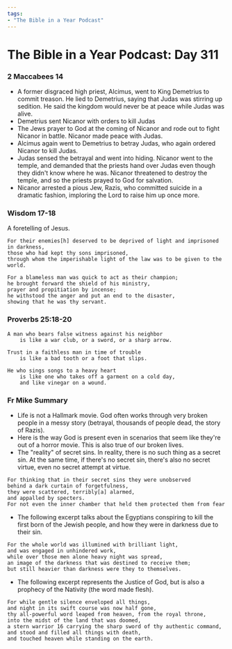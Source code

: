 ```yaml
---
tags:
- "The Bible in a Year Podcast"
---
```


# The Bible in a Year Podcast: Day 311

### 2 Maccabees 14
- A former disgraced high priest, Alcimus, went to King Demetrius to commit 
treason. He lied to Demetrius, saying that Judas was stirring up sedition. 
He said the kingdom would never be at peace while Judas was alive.
- Demetrius sent Nicanor with orders to kill Judas
- The Jews prayer to God at the coming of Nicanor and rode out to fight 
Nicanor in battle. Nicanor made peace with Judas.
- Alcimus again went to Demetrius to betray Judas, who again ordered Nicanor
to kill Judas.
- Judas sensed the betrayal and went into hiding. Nicanor went to the temple, 
and demanded that the priests hand over Judas even though they didn't know 
where he was. Nicanor threatened to destroy the temple, and so the priests 
prayed to God for salvation.
- Nicanor arrested a pious Jew, Razis, who committed suicide in a dramatic 
fashion, imploring the Lord to raise him up once more.

### Wisdom 17-18

A foretelling of Jesus.
```
For their enemies[h] deserved to be deprived of light and imprisoned in darkness,
those who had kept thy sons imprisoned,
through whom the imperishable light of the law was to be given to the world.
```

```
For a blameless man was quick to act as their champion;
he brought forward the shield of his ministry,
prayer and propitiation by incense;
he withstood the anger and put an end to the disaster,
showing that he was thy servant.
```

### Proverbs 25:18-20

``` 
A man who bears false witness against his neighbor
    is like a war club, or a sword, or a sharp arrow.
 
Trust in a faithless man in time of trouble
    is like a bad tooth or a foot that slips.

He who sings songs to a heavy heart
    is like one who takes off a garment on a cold day,
    and like vinegar on a wound.
```

### Fr Mike Summary
- Life is not a Hallmark movie. God often works through very broken people in a 
messy story (betrayal, thousands of people dead, the story of Razis).
- Here is the way God is present even in scenarios that seem like they're out
of a horror movie. This is also true of our broken lives.
- The "reality" of secret sins. In reality, there is no such thing as a secret 
sin. At the same time, if there's no secret sin, there's also no secret virtue,
even no secret attempt at virtue.
```
For thinking that in their secret sins they were unobserved
behind a dark curtain of forgetfulness,
they were scattered, terribly[a] alarmed,
and appalled by specters.
For not even the inner chamber that held them protected them from fear
```
- The following excerpt talks about the Egyptians conspiring to kill the first
born of the Jewish people, and how they were in darkness due to their sin.
```
For the whole world was illumined with brilliant light,
and was engaged in unhindered work,
while over those men alone heavy night was spread,
an image of the darkness that was destined to receive them;
but still heavier than darkness were they to themselves.
```
- The following excerpt represents the Justice of God, but is also a prophecy of 
the Nativity (the word made flesh).
```
For while gentle silence enveloped all things,
and night in its swift course was now half gone,
thy all-powerful word leaped from heaven, from the royal throne,
into the midst of the land that was doomed,
a stern warrior 16 carrying the sharp sword of thy authentic command,
and stood and filled all things with death,
and touched heaven while standing on the earth.
```
